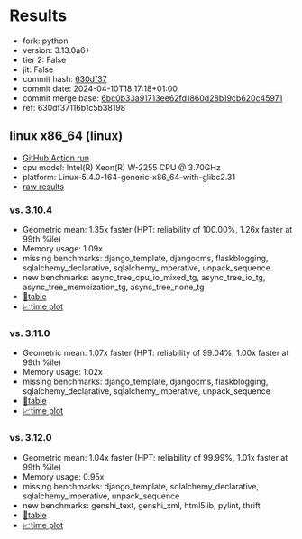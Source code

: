 # Results

- fork: python
- version: 3.13.0a6+
- tier 2: False
- jit: False
- commit hash: [630df37](https://github.com/python/cpython/commit/630df37)
- commit date: 2024-04-10T18:17:18+01:00
- commit merge base: [6bc0b33a91713ee62fd1860d28b19cb620c45971](https://github.com/python/cpython/commit/6bc0b33a91713ee62fd1860d28b19cb620c45971)
- ref: 630df37116b1c5b38198

## linux x86_64 (linux)

- [GitHub Action run](https://github.com/faster-cpython/benchmarking/actions/runs/8656172978)
- cpu model: Intel(R) Xeon(R) W-2255 CPU @ 3.70GHz
- platform: Linux-5.4.0-164-generic-x86_64-with-glibc2.31
- [raw results](bm-20240410-linux-x86_64-python-630df37116b1c5b38198-3.13.0a6%2B-630df37.json)

### vs. 3.10.4

- Geometric mean: 1.35x faster (HPT: reliability of 100.00%, 1.26x faster at 99th %ile)
- Memory usage: 1.09x
- missing benchmarks: django_template, djangocms, flaskblogging, sqlalchemy_declarative, sqlalchemy_imperative, unpack_sequence
- new benchmarks: async_tree_cpu_io_mixed_tg, async_tree_io_tg, async_tree_memoization_tg, async_tree_none_tg
- [📄table](bm-20240410-linux-x86_64-python-630df37116b1c5b38198-3.13.0a6%2B-630df37-vs-3.10.4.md)
- [📈time plot](bm-20240410-linux-x86_64-python-630df37116b1c5b38198-3.13.0a6%2B-630df37-vs-3.10.4.png)

### vs. 3.11.0

- Geometric mean: 1.07x faster (HPT: reliability of 99.04%, 1.00x faster at 99th %ile)
- Memory usage: 1.02x
- missing benchmarks: django_template, djangocms, flaskblogging, sqlalchemy_declarative, sqlalchemy_imperative, unpack_sequence
- [📄table](bm-20240410-linux-x86_64-python-630df37116b1c5b38198-3.13.0a6%2B-630df37-vs-3.11.0.md)
- [📈time plot](bm-20240410-linux-x86_64-python-630df37116b1c5b38198-3.13.0a6%2B-630df37-vs-3.11.0.png)

### vs. 3.12.0

- Geometric mean: 1.04x faster (HPT: reliability of 99.99%, 1.01x faster at 99th %ile)
- Memory usage: 0.95x
- missing benchmarks: django_template, sqlalchemy_declarative, sqlalchemy_imperative, unpack_sequence
- new benchmarks: genshi_text, genshi_xml, html5lib, pylint, thrift
- [📄table](bm-20240410-linux-x86_64-python-630df37116b1c5b38198-3.13.0a6%2B-630df37-vs-3.12.0.md)
- [📈time plot](bm-20240410-linux-x86_64-python-630df37116b1c5b38198-3.13.0a6%2B-630df37-vs-3.12.0.png)

